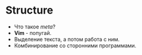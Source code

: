 # Structure

- Что такое *meta*?
- **Vim** - попугай.
- Выделение текста, а потом работа с ним.
- Комбинирование со сторонними программами.
